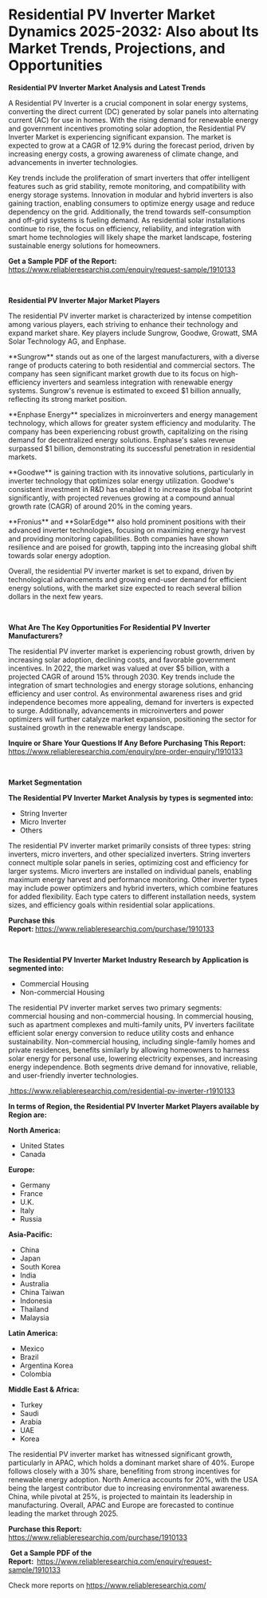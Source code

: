 <p><h1>Residential PV Inverter Market Dynamics 2025-2032: Also about Its Market Trends, Projections, and Opportunities</h1></p><p><strong>Residential PV Inverter Market Analysis and Latest Trends</strong></p>
<p><p>A Residential PV Inverter is a crucial component in solar energy systems, converting the direct current (DC) generated by solar panels into alternating current (AC) for use in homes. With the rising demand for renewable energy and government incentives promoting solar adoption, the Residential PV Inverter Market is experiencing significant expansion. The market is expected to grow at a CAGR of 12.9% during the forecast period, driven by increasing energy costs, a growing awareness of climate change, and advancements in inverter technologies.</p><p>Key trends include the proliferation of smart inverters that offer intelligent features such as grid stability, remote monitoring, and compatibility with energy storage systems. Innovation in modular and hybrid inverters is also gaining traction, enabling consumers to optimize energy usage and reduce dependency on the grid. Additionally, the trend towards self-consumption and off-grid systems is fueling demand. As residential solar installations continue to rise, the focus on efficiency, reliability, and integration with smart home technologies will likely shape the market landscape, fostering sustainable energy solutions for homeowners.</p></p>
<p><strong>Get a Sample PDF of the Report:&nbsp;</strong> <a href="https://www.reliableresearchiq.com/enquiry/request-sample/1910133?utm_campaign=2788&utm_medium=2&utm_source=Github&utm_content=ia&utm_term=01032025&utm_id=residential-pv-inverter">https://www.reliableresearchiq.com/enquiry/request-sample/1910133</a></p>
<p>&nbsp;</p>
<p><strong>Residential PV Inverter Major Market Players</strong></p>
<p><p>The residential PV inverter market is characterized by intense competition among various players, each striving to enhance their technology and expand market share. Key players include Sungrow, Goodwe, Growatt, SMA Solar Technology AG, and Enphase.</p><p>**Sungrow** stands out as one of the largest manufacturers, with a diverse range of products catering to both residential and commercial sectors. The company has seen significant market growth due to its focus on high-efficiency inverters and seamless integration with renewable energy systems. Sungrow's revenue is estimated to exceed $1 billion annually, reflecting its strong market position.</p><p>**Enphase Energy** specializes in microinverters and energy management technology, which allows for greater system efficiency and modularity. The company has been experiencing robust growth, capitalizing on the rising demand for decentralized energy solutions. Enphase's sales revenue surpassed $1 billion, demonstrating its successful penetration in residential markets.</p><p>**Goodwe** is gaining traction with its innovative solutions, particularly in inverter technology that optimizes solar energy utilization. Goodwe's consistent investment in R&D has enabled it to increase its global footprint significantly, with projected revenues growing at a compound annual growth rate (CAGR) of around 20% in the coming years.</p><p>**Fronius** and **SolarEdge** also hold prominent positions with their advanced inverter technologies, focusing on maximizing energy harvest and providing monitoring capabilities. Both companies have shown resilience and are poised for growth, tapping into the increasing global shift towards solar energy adoption.</p><p>Overall, the residential PV inverter market is set to expand, driven by technological advancements and growing end-user demand for efficient energy solutions, with the market size expected to reach several billion dollars in the next few years.</p></p>
<p>&nbsp;</p>
<p><strong>What Are The Key Opportunities For Residential PV Inverter Manufacturers?</strong></p>
<p><p>The residential PV inverter market is experiencing robust growth, driven by increasing solar adoption, declining costs, and favorable government incentives. In 2022, the market was valued at over $5 billion, with a projected CAGR of around 15% through 2030. Key trends include the integration of smart technologies and energy storage solutions, enhancing efficiency and user control. As environmental awareness rises and grid independence becomes more appealing, demand for inverters is expected to surge. Additionally, advancements in microinverters and power optimizers will further catalyze market expansion, positioning the sector for sustained growth in the renewable energy landscape.</p></p>
<p><strong>Inquire or Share Your Questions If Any Before Purchasing This Report:</strong> <a href="https://www.reliableresearchiq.com/enquiry/pre-order-enquiry/1910133?utm_campaign=2788&utm_medium=2&utm_source=Github&utm_content=ia&utm_term=01032025&utm_id=residential-pv-inverter">https://www.reliableresearchiq.com/enquiry/pre-order-enquiry/1910133</a></p>
<p>&nbsp;</p>
<p><strong>Market Segmentation</strong></p>
<p><strong>The Residential PV Inverter Market Analysis by types is segmented into:</strong></p>
<p><ul><li>String Inverter</li><li>Micro Inverter</li><li>Others</li></ul></p>
<p><p>The residential PV inverter market primarily consists of three types: string inverters, micro inverters, and other specialized inverters. String inverters connect multiple solar panels in series, optimizing cost and efficiency for larger systems. Micro inverters are installed on individual panels, enabling maximum energy harvest and performance monitoring. Other inverter types may include power optimizers and hybrid inverters, which combine features for added flexibility. Each type caters to different installation needs, system sizes, and efficiency goals within residential solar applications.</p></p>
<p><strong>Purchase this Report:&nbsp;</strong><a href="https://www.reliableresearchiq.com/purchase/1910133?utm_campaign=2788&utm_medium=2&utm_source=Github&utm_content=ia&utm_term=01032025&utm_id=residential-pv-inverter">https://www.reliableresearchiq.com/purchase/1910133</a></p>
<p>&nbsp;</p>
<p><strong>The Residential PV Inverter Market Industry Research by Application is segmented into:</strong></p>
<p><ul><li>Commercial Housing</li><li>Non-commercial Housing</li></ul></p>
<p><p>The residential PV inverter market serves two primary segments: commercial housing and non-commercial housing. In commercial housing, such as apartment complexes and multi-family units, PV inverters facilitate efficient solar energy conversion to reduce utility costs and enhance sustainability. Non-commercial housing, including single-family homes and private residences, benefits similarly by allowing homeowners to harness solar energy for personal use, lowering electricity expenses, and increasing energy independence. Both segments drive demand for innovative, reliable, and user-friendly inverter technologies.</p></p>
<p><a href="https://www.reliableresearchiq.com/residential-pv-inverter-r1910133?utm_campaign=2788&utm_medium=2&utm_source=Github&utm_content=ia&utm_term=01032025&utm_id=residential-pv-inverter">&nbsp;https://www.reliableresearchiq.com/residential-pv-inverter-r1910133</a></p>
<p><strong>In terms of Region, the Residential PV Inverter Market Players available by Region are:</strong></p>
<p>
    <p> <strong> North America: </strong>
        <ul>
            <li>United States</li>
            <li>Canada</li>
        </ul>
        </p> 
    <p> <strong> Europe: </strong>
        <ul>
            <li>Germany</li>
            <li>France</li>
            <li>U.K.</li>
            <li>Italy</li>
            <li>Russia</li>
        </ul>
        </p> 
    <p> <strong> Asia-Pacific: </strong>
        <ul>
            <li>China</li>
            <li>Japan</li>
            <li>South Korea</li>
            <li>India</li>
            <li>Australia</li>
            <li>China Taiwan</li>
            <li>Indonesia</li>
            <li>Thailand</li>
            <li>Malaysia</li>
        </ul>
        </p> 
    <p> <strong> Latin America: </strong>
        <ul>
            <li>Mexico</li>
            <li>Brazil</li>
            <li>Argentina Korea</li>
            <li>Colombia</li>
        </ul>
        </p> 
    <p> <strong> Middle East & Africa: </strong>
        <ul>
            <li>Turkey</li>
            <li>Saudi</li>
            <li>Arabia</li>
            <li>UAE</li>
            <li>Korea</li>
        </ul>
    </p>
    </p>
<p><p>The residential PV inverter market has witnessed significant growth, particularly in APAC, which holds a dominant market share of 40%. Europe follows closely with a 30% share, benefiting from strong incentives for renewable energy adoption. North America accounts for 20%, with the USA being the largest contributor due to increasing environmental awareness. China, while pivotal at 25%, is projected to maintain its leadership in manufacturing. Overall, APAC and Europe are forecasted to continue leading the market through 2025.</p></p>
<p><strong>Purchase this Report: </strong><a href="https://www.reliableresearchiq.com/purchase/1910133?utm_campaign=2788&utm_medium=2&utm_source=Github&utm_content=ia&utm_term=01032025&utm_id=residential-pv-inverter">https://www.reliableresearchiq.com/purchase/1910133</a></p>
<p>&nbsp;<strong>Get a Sample PDF of the Report:&nbsp;&nbsp;</strong><a href="https://www.reliableresearchiq.com/enquiry/request-sample/1910133?utm_campaign=2788&utm_medium=2&utm_source=Github&utm_content=ia&utm_term=01032025&utm_id=residential-pv-inverter">https://www.reliableresearchiq.com/enquiry/request-sample/1910133</a></p>
<p><strong></strong></p>
<p>Check more reports on <a href="https://www.reliableresearchiq.com/?utm_campaign=2788&utm_medium=2&utm_source=Github&utm_content=ia&utm_term=01032025&utm_id=residential-pv-inverter">https://www.reliableresearchiq.com/</a></p>